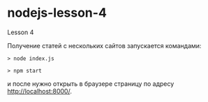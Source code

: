 # nodejs-lesson-4
Lesson 4

Получение статей с нескольких сайтов
запускается командами:

    > node index.js

    > npm start

и после нужно открыть в браузере страницу по адресу <http://localhost:8000/>.
